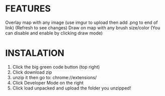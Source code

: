 # FEATURES
Overlay map with any image (use imgur to upload then add .png to end of link) (Refresh to see changes)
Draw on map with any brush size/color (You can disable and enable by clicking draw mode)

# INSTALATION

1. Click the big green code button (top right)
2. Click download zip
3. unzip it then go to: chrome://extensions/ 
4. Click Developer Mode on the right
5. Click load unpacked and upload the folder you unzipped!
